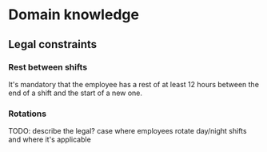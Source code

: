 # Domain knowledge

## Legal constraints 

### Rest between shifts
It's mandatory that the employee has a rest of at least 12 hours between the end of a shift and the start of a new one.

### Rotations 
TODO: describe the legal? case where employees rotate day/night shifts and where it's applicable